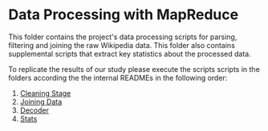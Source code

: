 # Data Processing with MapReduce

This folder contains the project's data processing scripts for parsing, filtering and joining the raw Wikipedia data.
This folder also contains supplemental scripts that extract key statistics about the processed data.

To replicate the results of our study please execute the scripts scripts in the folders according the the internal READMEs in the following order:

1. [Cleaning Stage](https://github.com/mrotmensch/Sloth/tree/master/MapReduce/cleaning_stage)
2. [Joining Data](https://github.com/mrotmensch/Sloth/tree/master/MapReduce/joining_data)
3. [Decoder](https://github.com/mrotmensch/Sloth/tree/master/MapReduce/decoder)
4. [Stats](https://github.com/mrotmensch/Sloth/tree/master/MapReduce/stats)